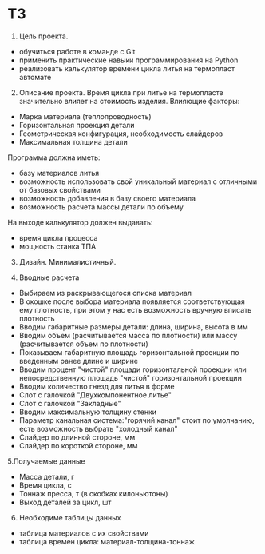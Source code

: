 # ТЗ

1. Цель проекта.
- обучиться работе в команде с Git
- применить практические навыки программирования на Python
- реализовать калькулятор времени цикла литья на термопласт автомате
2. Описание проекта.
Время цикла при литье на термопласте значительно влияет на стоимость изделия.
Влияющие факторы:
- Марка материала (теплопроводность)
- Горизонтальная проекция детали
- Геометрическая конфигурация, необходимость слайдеров
- Максимальная толщина детали

Программа должна иметь:
- базу материалов литья
- возможность использовать свой уникальный материал с отличными от базовых свойствами
- возможность добавления в базу своего материала
- возможность расчета массы детали по объему

На выходе калькулятор должен выдавать:
- время цикла процесса
- мощность станка ТПА

3. Дизайн.
Минималистичный.

4. Вводные расчета
- Выбираем из раскрывающегося списка материал
- В окошке после выбора материала появляется соответствующая ему плотность, при этом у нас есть возможность вручную вписать плотность
- Вводим габаритные размеры детали: длина, ширина, высота в мм
- Вводим объем (расчитывается масса по плотности) или массу (расчитывается объем по плотности)
- Показываем габаритную площадь горизонтальной проекции по введенным ранее длине и ширине
- Вводим процент "чистой" площади горизонтальной проекции или непосредственную площадь "чистой" горизонтальной проекции
- Вводим количество гнезд для литья в форме
- Слот с галочкой "Двухкомпонентное литье"
- Слот с галочкой "Закладные"
- Вводим максимальную толщину стенки
- Параметр канальная система:"горячий канал" стоит по умолчанию, есть возможность выбрать "холодный канал"
- Слайдер по длинной стороне, мм
- Слайдер по короткой стороне, мм

5.Получаемые данные
- Масса детали, г
- Время цикла, с
- Тоннаж пресса, т (в скобках килоньютоны)
- Выход деталей за цикл, шт

6. Необходиме таблицы данных
- таблица материалов с их свойствами
- таблица времен цикла: материал-толщина-тоннаж